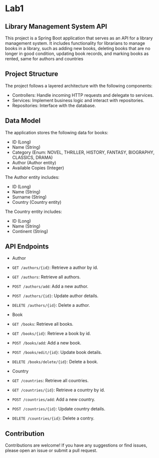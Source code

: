 # Lab1
## Library Management System API

This project is a Spring Boot application that serves as an API for a library management system. It includes functionality for librarians to manage books in a library, such as adding new books, deleting books that are no longer in good condition, updating book records, and marking books as rented, same for authors and countries

## Project Structure

The project follows a layered architecture with the following components:

- Controllers: Handle incoming HTTP requests and delegate to services.
- Services: Implement business logic and interact with repositories.
- Repositories: Interface with the database.

## Data Model

The application stores the following data for books:

- ID (Long)
- Name (String)
- Category (Enum: NOVEL, THRILLER, HISTORY, FANTASY, BIOGRAPHY, CLASSICS, DRAMA)
- Author (Author entity)
- Available Copies (Integer)

The Author entity includes:

- ID (Long)
- Name (String)
- Surname (String)
- Country (Country entity)

The Country entity includes:

- ID (Long)
- Name (String)
- Continent (String)

## API Endpoints
- Author
- `GET /authors/{id}`: Retrieve a author by id.
- `GET /authors`: Retrieve all authors.
- `POST /authors/add`: Add a new author.
- `POST /authors/{id}`: Update author details.
- `DELETE /authors/{id}`: Delete a author.

- Book
- `GET /books`: Retrieve all books.
- `GET /books/{id}`: Retrieve a book by id.
- `POST /books/add`: Add a new book.
- `POST /books/edit/{id}`: Update book details.
- `DELETE /books/delete/{id}`: Delete a book.

- Country
- `GET /countries`: Retrieve all countries.
- `GET /countries/{id}`: Retrieve a country by id.
- `POST /countries/add`: Add a new country.
- `POST /countries/{id}`: Update country details.
- `DELETE /countries/{id}`: Delete a contry.


## Contribution

Contributions are welcome! If you have any suggestions or find issues, please open an issue or submit a pull request.
